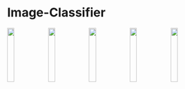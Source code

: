 # Image-Classifier
<!-- ![image](https://github.com/aayu5hgit/Image-Classifier/blob/main/Screenshots/capture.png) -->
<img src="https://github.com/aayu5hgit/Image-Classifier/blob/main/Screenshots/splash.png" width=18% height=18%> <img src="https://github.com/aayu5hgit/Image-Classifier/blob/main/Screenshots/main.png" width=18% height=18%>
<img src="https://github.com/aayu5hgit/Image-Classifier/blob/main/Screenshots/capture.png" width=18% height=18%>
<img src="https://github.com/aayu5hgit/Image-Classifier/blob/main/Screenshots/classify.png" width=18% height=18%>
<img src="https://github.com/aayu5hgit/Image-Classifier/blob/main/Screenshots/info.png" width=18% height=18%>
